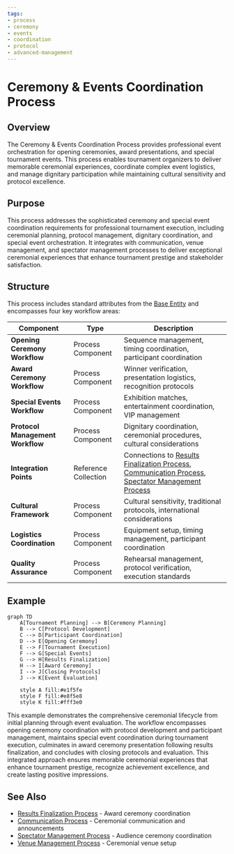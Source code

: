 ```yaml
---
tags:
- process
- ceremony
- events
- coordination
- protocol
- advanced-management
---
```


# Ceremony & Events Coordination Process

## Overview

The Ceremony & Events Coordination Process provides professional event orchestration for opening
ceremonies, award presentations, and special tournament events. This process enables tournament
organizers to deliver memorable ceremonial experiences, coordinate complex event logistics, and
manage dignitary participation while maintaining cultural sensitivity and protocol excellence.

## Purpose

This process addresses the sophisticated ceremony and special event coordination requirements for
professional tournament execution, including ceremonial planning, protocol management, dignitary
coordination, and special event orchestration. It integrates with communication, venue management,
and spectator management processes to deliver exceptional ceremonial experiences that enhance
tournament prestige and stakeholder satisfaction.

## Structure

This process includes standard attributes from the [Base Entity](../foundation/base_entity.md) and
encompasses four key workflow areas:

| Component | Type | Description |
|-----------|------|-------------|
| **Opening Ceremony Workflow** | Process Component | Sequence management, timing coordination, participant coordination |
| **Award Ceremony Workflow** | Process Component | Winner verification, presentation logistics, recognition protocols |
| **Special Events Workflow** | Process Component | Exhibition matches, entertainment coordination, VIP management |
| **Protocol Management Workflow** | Process Component | Dignitary coordination, ceremonial procedures, cultural considerations |
| **Integration Points** | Reference Collection | Connections to [Results Finalization Process](../results_finalization/README.md), [Communication Process](../communication/README.md), [Spectator Management Process](../spectator_media_management/README.md) |
| **Cultural Framework** | Process Component | Cultural sensitivity, traditional protocols, international considerations |
| **Logistics Coordination** | Process Component | Equipment setup, timing management, participant coordination |
| **Quality Assurance** | Process Component | Rehearsal management, protocol verification, execution standards |

## Example

```mermaid
graph TD
    A[Tournament Planning] --> B[Ceremony Planning]
    B --> C[Protocol Development]
    C --> D[Participant Coordination]
    D --> E[Opening Ceremony]
    E --> F[Tournament Execution]
    F --> G[Special Events]
    G --> H[Results Finalization]
    H --> I[Award Ceremony]
    I --> J[Closing Protocols]
    J --> K[Event Evaluation]
    
    style A fill:#e1f5fe
    style F fill:#e8f5e8
    style K fill:#fff3e0
```

This example demonstrates the comprehensive ceremonial lifecycle from initial planning through event
evaluation. The workflow encompasses opening ceremony coordination with protocol development and
participant management, maintains special event coordination during tournament execution, culminates
in award ceremony presentation following results finalization, and concludes with closing protocols
and evaluation. This integrated approach ensures memorable ceremonial experiences that enhance
tournament prestige, recognize achievement excellence, and create lasting positive impressions.

## See Also

- [Results Finalization Process](../results_finalization/README.md) - Award ceremony coordination
- [Communication Process](../communication/README.md) - Ceremonial communication and announcements
- [Spectator Management Process](../spectator_media_management/README.md) - Audience ceremony coordination
- [Venue Management Process](../venue_logistics_management/README.md) - Ceremonial venue setup
